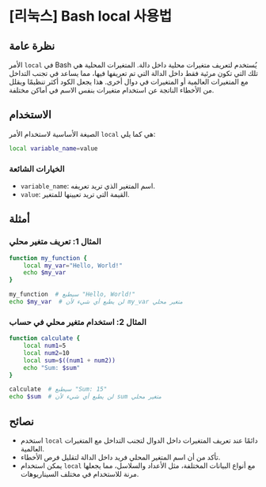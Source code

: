 # [리눅스] Bash local 사용법

## نظرة عامة
الأمر `local` في Bash يُستخدم لتعريف متغيرات محلية داخل دالة. المتغيرات المحلية هي تلك التي تكون مرئية فقط داخل الدالة التي تم تعريفها فيها، مما يساعد في تجنب التداخل مع المتغيرات العالمية أو المتغيرات في دوال أخرى. هذا يجعل الكود أكثر تنظيمًا ويقلل من الأخطاء الناتجة عن استخدام متغيرات بنفس الاسم في أماكن مختلفة.

## الاستخدام
الصيغة الأساسية لاستخدام الأمر `local` هي كما يلي:

```bash
local variable_name=value
```

### الخيارات الشائعة
- `variable_name`: اسم المتغير الذي تريد تعريفه.
- `value`: القيمة التي تريد تعيينها للمتغير.

## أمثلة
### المثال 1: تعريف متغير محلي
```bash
function my_function {
    local my_var="Hello, World!"
    echo $my_var
}

my_function  # سيطبع "Hello, World!"
echo $my_var  # لن يطبع أي شيء لأن my_var متغير محلي
```

### المثال 2: استخدام متغير محلي في حساب
```bash
function calculate {
    local num1=5
    local num2=10
    local sum=$((num1 + num2))
    echo "Sum: $sum"
}

calculate  # سيطبع "Sum: 15"
echo $sum  # لن يطبع أي شيء لأن sum متغير محلي
```

## نصائح
- استخدم `local` دائمًا عند تعريف المتغيرات داخل الدوال لتجنب التداخل مع المتغيرات العالمية.
- تأكد من أن اسم المتغير المحلي فريد داخل الدالة لتقليل فرص الأخطاء.
- يمكن استخدام `local` مع أنواع البيانات المختلفة، مثل الأعداد والسلاسل، مما يجعلها مرنة للاستخدام في مختلف السيناريوهات.